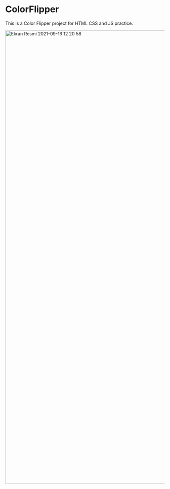 # ColorFlipper
This is a Color Flipper project for HTML CSS and JS practice.

<a href="https://emanet.github.io/ColorFlipper/">
<img width="1436" alt="Ekran Resmi 2021-09-16 12 20 58" src="https://user-images.githubusercontent.com/44415149/133586424-39345681-37be-4a76-a7cb-4b868afc66c2.png">
</a>
